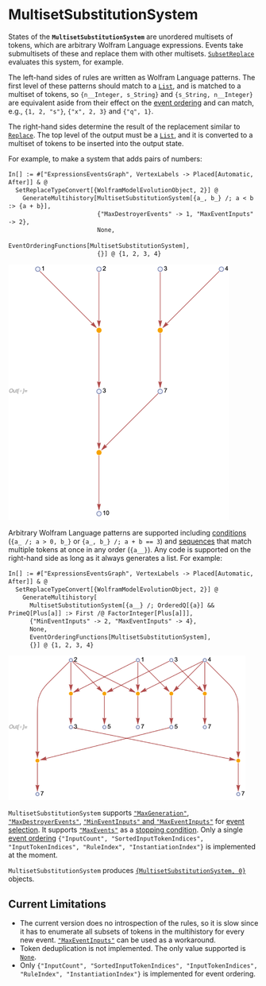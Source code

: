 # MultisetSubstitutionSystem

States of the **`MultisetSubstitutionSystem`** are unordered multisets of tokens, which are arbitrary Wolfram Language
expressions. Events take submultisets of these and replace them with other multisets.
[`SubsetReplace`](https://reference.wolfram.com/language/ref/SubsetReplace.html) evaluates this system, for example.

The left-hand sides of rules are written as Wolfram Language patterns. The first level of these patterns should match to
a [`List`](https://reference.wolfram.com/language/ref/List.html), and is matched to a multiset of tokens, so
`{n__Integer, s_String}` and `{s_String, n__Integer}` are equivalent aside from their effect on the
[event ordering](/Documentation/Generators/EventOrderingFunctions.md) and can match, e.g., `{1, 2, "s"}`, `{"x", 2, 3}`
and `{"q", 1}`.

The right-hand sides determine the result of the replacement similar to
[`Replace`](https://reference.wolfram.com/language/ref/Replace.html). The top level of the output must be a
[`List`](https://reference.wolfram.com/language/ref/List.html), and it is converted to a multiset of tokens to be
inserted into the output state.

For example, to make a system that adds pairs of numbers:

```wl
In[] := #["ExpressionsEventsGraph", VertexLabels -> Placed[Automatic, After]] & @
  SetReplaceTypeConvert[{WolframModelEvolutionObject, 2}] @
    GenerateMultihistory[MultisetSubstitutionSystem[{a_, b_} /; a < b :> {a + b}],
                         {"MaxDestroyerEvents" -> 1, "MaxEventInputs" -> 2},
                         None,
                         EventOrderingFunctions[MultisetSubstitutionSystem],
                         {}] @ {1, 2, 3, 4}
```

<img src="/Documentation/Images/MultisetSubstitutionSystemExample.png" width="444.6">

Arbitrary Wolfram Language patterns are supported including
[conditions](https://reference.wolfram.com/language/ref/Condition.html) (`{a_ /; a > 0, b_}` or
`{a_, b_} /; a + b == 3`) and [sequences](https://reference.wolfram.com/language/ref/BlankSequence.html) that match
multiple tokens at once in any order (`{a__}`). Any code is supported on the right-hand side as long as it always
generates a list. For example:

```wl
In[] := #["ExpressionsEventsGraph", VertexLabels -> Placed[Automatic, After]] & @
  SetReplaceTypeConvert[{WolframModelEvolutionObject, 2}] @
    GenerateMultihistory[
      MultisetSubstitutionSystem[{a__} /; OrderedQ[{a}] && PrimeQ[Plus[a]] :> First /@ FactorInteger[Plus[a]]],
      {"MinEventInputs" -> 2, "MaxEventInputs" -> 4},
      None,
      EventOrderingFunctions[MultisetSubstitutionSystem],
      {}] @ {1, 2, 3, 4}
```

<img src="/Documentation/Images/MultisetSubstitutionSystemConditionsAndSequences.png" width="478.2">

`MultisetSubstitutionSystem` supports
[`"MaxGeneration"`](/Documentation/Generators/EventSelectionParameters.md#maxgeneration),
[`"MaxDestroyerEvents"`](/Documentation/Generators/EventSelectionParameters.md#maxdestroyerevents),
[`"MinEventInputs"` and `"MaxEventInputs"`](/Documentation/Generators/EventSelectionParameters.md#mineventinputs-and-maxeventinputs)
for [event selection](/Documentation/Generators/EventSelectionParameters.md). It supports
[`"MaxEvents"`](/Documentation/Generators/StoppingConditionParameters.md#maxevents) as a
[stopping condition](/Documentation/Generators/StoppingConditionParameters.md). Only a single
[event ordering](/Documentation/Generators/EventOrderingFunctions.md)
`{"InputCount", "SortedInputTokenIndices", "InputTokenIndices", "RuleIndex", "InstantiationIndex"}` is implemented at
the moment.

`MultisetSubstitutionSystem` produces
[`{MultisetSubstitutionSystem, 0}`](/Documentation/Types/Multihistory/MultisetSubstitutionSystem0.md) objects.

## Current Limitations

* The current version does no introspection of the rules, so it is slow since it has to enumerate all subsets of tokens
in the multihistory for every new event.
[`"MaxEventInputs"`](/Documentation/Generators/EventSelectionParameters.md#mineventinputs-and-maxeventinputs) can be
used as a workaround.
* Token deduplication is not implemented. The only value supported is
[`None`](https://reference.wolfram.com/language/ref/None.html).
* Only `{"InputCount", "SortedInputTokenIndices", "InputTokenIndices", "RuleIndex", "InstantiationIndex"}` is
implemented for event ordering.
